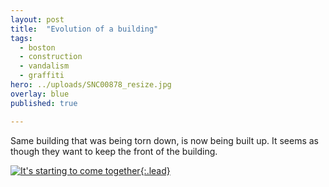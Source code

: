 ```yaml
---
layout: post
title:  "Evolution of a building"
tags:
  - boston
  - construction
  - vandalism
  - graffiti
hero: ../uploads/SNC00878_resize.jpg
overlay: blue
published: true

---
```


Same building that was being torn down, is now being built up. It seems as though they want to keep the front of the building.

[![It's starting to come together](../uploads/SNC00878_resize.jpg){:.lead}](../uploads/SNC00878.jpg)